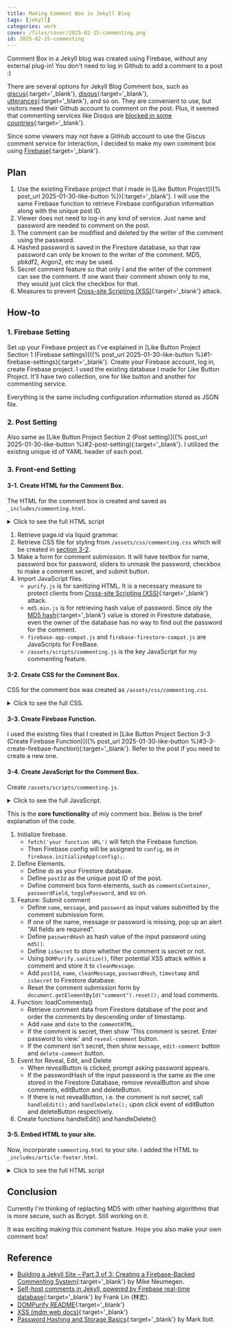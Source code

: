 ```yaml
---
title: Making Comment Box in Jekyll Blog
tags: [jekyll]
categories: work
cover: /files/cover/2025-02-15-commenting.png
id: 2025-02-15-commenting
---
```


Comment Box in a Jekyll blog was created using Firebase, without any external plug-in! You don't need to log in Github to add a comment to a post :)
<!--more-->

There are several options for Jekyll Blog Comment box, such as [giscus](https://giscus.app/){:target='_blank'}, [disqus](https://disqus.com/){:target='_blank'}, [utterances](https://utteranc.es/){:target='_blank'}, and so on. They are convenient to use, but visitors need their Github account to comment on the post. Plus, it seemed that commenting services like Disqus are [blocked in some countries](https://www.geeksforgeeks.org/websites-blocked-in-china/){:target='_blank'}.

Since some viewers may not have a GitHub account to use the Giscus comment service for interaction, I decided to make my own comment box using [Firebase](https://firebase.google.com/){:target='_blank'}.

## Plan

1. Use the existing Firebase project that I made in [Like Button Project]({% post_url 2025-01-30-like-button %}){:target='_blank'}. I will use the same Firebase function to retrieve Firebase configuration information along with the unique post ID.
2. Viewer does not need to log-in any kind of service. Just name and password are needed to comment on the post.
3. The comment can be modified and deleted by the writer of the comment using the password.
4. Hashed password is saved in the Firestore database, so that raw password can only be known to the writer of the comment. MD5, pbkdf2, Argon2, etc may be used.
5. Secret comment feature so that only I and the writer of the comment can see the comment. If one want their comment shown only to me, they would just click the checkbox for that.
6. Measures to prevent [Cross-site Scripting (XSS)](https://developer.mozilla.org/en-US/docs/Web/Security/Attacks/XSS){:target='_blank'} attack. 

## How-to

### 1. Firebase Setting

Set up your Firebase project as I've explained in [Like Button Project Section 1 (Firebase settings)]({% post_url 2025-01-30-like-button %}#1-firebase-settings){:target='_blank'}. Create your Firebase account, log in, create Firebase project. 
I used the existing database I made for Like Button Project. It'll have two collection, one for like button and another for commenting service.

Everything is the same including configuration information stored as JSON file.

### 2. Post Setting

Also same as [Like Button Project Section 2 (Post setting)]({% post_url 2025-01-30-like-button %}#2-post-setting){:target='_blank'}. I utilized the existing unique id of YAML header of each post.

### 3. Front-end Setting

#### 3-1. Create HTML for the Comment Box.

The HTML for the comment box is created and saved as `_includes/commenting.html`.

<details>
<summary>Click to see the full HTML script</summary>

{% highlight html %}
    {% raw %}
    <div id="post-data" data-post-id="{{ page.id }}"></div>

    <link rel="stylesheet" href="/assets/css/commenting.css">

    <h3>Leave a comment</h3>

    <form id="comment">
        <div class="input-row">
            <input type="text" id="name" placeholder="Name">
            <input type="password" id="password" placeholder="Password">
            <label class="switch">
                <input type="checkbox" id="toggle-password">
                <span class="slider round"></span>
            </label>
            <!-- <label><input type="checkbox" id="toggle-password">Show</label> -->
        </div>
        <label for="secret-comment">
            <input type="checkbox" id="secret-comment"> Secret Comment
        </label>

        <textarea id="message" placeholder="Message"></textarea>

    <input type="submit" value="Post Comment">
    </form>

    <div id="comments-container">
    </div>

    <!-- <script src="/assets/scripts/argon2-browser/dist/argon2.js"></script> -->
    <script src="https://unpkg.com/dompurify@1.0.8/dist/purify.js"></script> <!--For Sanitizing HTML-->
    <script src="https://unpkg.com/blueimp-md5@2.3.0/js/md5.min.js"></script> <!--For MD5 Hash Function for password-->
    <!-- <script src="https://unpkg.com/showdown/dist/showdown.min.js"></script> --> <!--For markdown to HTML rendering-->
    <script src="https://www.gstatic.com/firebasejs/11.2.0/firebase-app-compat.js"></script>
    <script src="https://www.gstatic.com/firebasejs/11.2.0/firebase-firestore-compat.js"></script>
    <script type="module" src="/assets/scripts/commenting.js"></script>  <!--/scripts/customJS/fireBase.js-->
{% endraw %}
{% endhighlight %}
</details>

1. Retrieve page.id via liquid grammar.
2. Retrieve CSS file for styling from `/assets/css/commenting.css` which will be created in [section 3-2](#3-2-create-css-for-the-comment-box).
3. Make a form for comment submission. It will have textbox for name, password box for password, sliders to unmask the password, checkbox to make a comment secret, and submit button.
4. Import JavaScript files. 
    - `purify.js` is for sanitizing HTML. It is a necessary measure to protect clients from [Cross-site Scripting (XSS)](https://developer.mozilla.org/en-US/docs/Web/Security/Attacks/XSS){:target='_blank'} attack. 
    - `md5.min.js` is for retrieving hash value of password. Since oly the [MD5 hash](https://en.wikipedia.org/wiki/MD5){:target='_blank'} value is stored in Firestore database, even the owner of the database has no way to find out the password for the comment.
    - `firebase-app-compat.js` and `firebase-firestore-compat.js` are JavaScripts for FireBase.
    - `/assets/scripts/commenting.js` is the key JavaScript for my commenting feature.


#### 3-2. Create CSS for the Comment Box.

CSS for the comment box was created as `/assets/css/commenting.css`.

<details>
<summary>Click to see the full CSS.</summary>

{% highlight css %}
  /* ====== Form Styles ====== */
  form {
    border: 2px solid black;
    padding: 15px;
    width: 80%; /*500px*/
    background: white;
    display: flex;
    flex-direction: column;
    gap: 10px;
    box-shadow: 3px 3px 10px rgba(0, 0, 0, 0.1);
  }
  
  /* Input Row: Name & Password */
  .input-row {
    display: flex;
    justify-content: space-between;
    align-items: left;
  }
  
  .input-row input {
    width: 40%;
    padding: 5px;
    font-style: italic;
    border: 1px solid black;
  }
  
  /* Password Toggle Checkbox */
  .input-row label {
    font-size: 14px;
    cursor: pointer;
  }
  
  /* Message Textarea */
  textarea {
    width: 100%;
    height: 100px;
    padding: 8px;
    font-style: italic;
    border: 1px solid black;
    resize: none;
  }
  
  /* Submit Button */
  input[type="submit"] {
    align-self: flex-start;
    padding: 8px 12px;
    border: 1px solid black;
    background-color: white;
    cursor: pointer;
    font-weight: bold;
    transition: 0.3s;
  }
  
  input[type="submit"]:hover {
    background-color: black;
    color: white;
  }
  
  /* Toggle Switch Styles */
.switch {
    position: relative;
    display: inline-block;
    width: 60px;
    height: 34px;
}

.switch input { 
    opacity: 0;
    width: 0;
    height: 0;
}

.slider {
    position: absolute;
    cursor: pointer;
    top: 0;
    left: 0;
    right: 0;
    bottom: 0;
    background-color: #ccc;
    -webkit-transition: .4s;
    transition: .4s;
    border-radius: 34px;
}

.slider:before {
    position: absolute;
    content: "";
    height: 26px;
    width: 26px;
    left: 4px;
    bottom: 4px;
    background-color: white;
    -webkit-transition: .4s;
    transition: .4s;
    border-radius: 50%;
}

input:checked + .slider {
    background-color: #2196F3; /* Or your preferred color */
}

input:focus + .slider {
    box-shadow: 0 0 1px #2196F3;
}

input:checked + .slider:before {
    -webkit-transform: translateX(26px);
    -ms-transform: translateX(26px);
    transform: translateX(26px);
}

  /* ====== Comment Section ====== */
  #comments-container {
    width: 500px;
    margin-top: 20px;
  }
  
  /* Individual Comment */
  .comment {
    border: 1px solid black;
    background: white;
    padding: 10px;
    margin-bottom: 10px;
    box-shadow: 2px 2px 5px rgba(0, 0, 0, 0.1);
  }
  
  .comment-meta {
    font-size: 14px;
    color: #666;
  }
  
  .comment-message {
    margin-top: 5px;
    margin-bottom: 2px;
    padding: 5px;
    border-radius: 5px;
    background: #f4f4f4;
  }
  
  /* Markdown Styling */
.comment-message h1,
.comment-message h2,
.comment-message h3 {
  margin-top: 10px;
  font-weight: bold;
}

.comment-message code {
  background: #f4f4f4;
  padding: 2px 5px;
  border-radius: 3px;
  font-family: monospace;
}

.comment-message pre {
    background: #eee;
    padding: 10px;
    border-radius: 5px;
    overflow-x: auto;
  }
  
  .comment-message blockquote {
    border-left: 4px solid #3487FF;
    padding-left: 10px;
    color: #555;
    font-style: italic;
  }

  /* Edit & Delete Buttons */
  .comment button {
    padding: 5px 10px;
    border: none;
    cursor: pointer;
    font-size: 14px;
    transition: 0.3s;
    margin-right: 5px;
  }
  
  .comment .reveal-comment {
    background-color: #AA71F5;
    color: white;
  }
  
  .comment .reveal-comment:hover {
    background-color: #7C53B3;
  }

  .comment .edit-comment {
    background-color: #ffcc00;
  }
  
  .comment .edit-comment:hover {
    background-color: #e6b800;
  }
  
  .comment .delete-comment {
    background-color: #ff4d4d;
    color: white;
  }
  
  .comment .delete-comment:hover {
    background-color: #cc0000;
  }
  
  /* ====== Responsive Design ====== */
  @media (max-width: 550px) {
    form, #comments-container {
      width: 100%;
    }
  
    .input-row {
      flex-direction: column;
      gap: 5px;
    }
  
    .input-row input {
      width: 100%;
    }
  
    input[type="submit"] {
      width: 100%;
    }
  }
{% endhighlight %}
</details>

#### 3-3. Create Firebase Function.

I used the existing files that I created in [Like Button Project Section 3-3 (Create Firebase Function)]({% post_url 2025-01-30-like-button %}#3-3-create-firebase-function){:target='_blank'}. Refer to the post if you need to create a new one.

#### 3-4. Create JavaScript for the Comment Box.

Create `/assets/scripts/commenting.js`.

<details>
<summary>Click to see the full JavaScript.</summary>

{% highlight javascript %}
// Import the functions you need from the SDKs you need
import { initializeApp } from "https://www.gstatic.com/firebasejs/11.3.1/firebase-app.js";

fetch('https://us-central1-like-button-88f77.cloudfunctions.net/getFirebaseConfig') 
  .then(response => response.json()) 
  .then(config => {
    // console.log("Firebase config fetched:"); // for debugging
    firebase.initializeApp(config);
    const db = firebase.firestore(firebase.app(), "commenting");
    // console.log("Firebase initialized, Firestore instance:", db); // for debugging
    

    // Get post ID
    const postId = document.getElementById("post-data").dataset.postId;
    // console.log("Post ID:", postId); // For debugging

    // Get comments container from HTML
    const commentsContainer = document.getElementById("comments-container");

    // Password Toggle
    /* document.getElementById("toggle-password").addEventListener("change", function () {
    const passwordField = document.getElementById("password");
    passwordField.type = this.checked ? "text" : "password";
    }); */
    const passwordField = document.getElementById("password");
    const togglePassword = document.getElementById("toggle-password");

    togglePassword.addEventListener("change", () => {
        passwordField.type = togglePassword.checked ? "text" : "password";
    });



    // Submit comment
    document.getElementById("comment").addEventListener("submit", async (e) => {
        e.preventDefault();
    
        const name = document.getElementById("name").value.trim();
        //const email = document.getElementById("email").value.trim();
        const message = document.getElementById("message").value.trim();
        const password = document.getElementById("password").value.trim();
        
        if (!name || !message || !password) {
        alert("All fields are required!");
        return;
        }
    
        const passwordHash = md5(password);
        const isSecret = document.getElementById("secret-comment").checked; // secret comment state

        try{
            // Sanitize the message before saving to Firestore
            const cleanMessage = DOMPurify.sanitize(message);
            await db.collection("comments").add({
                postId,
                name,
                //email,
                message: cleanMessage,
                passwordHash,
                timestamp: firebase.firestore.FieldValue.serverTimestamp(),
                isSecret
            });
            alert("Comment posted!");
        } catch (error) {
            console.error("Error adding comment:", error);
            alert("An error occurred while posting your comment. Please try again later.");
        }
        
        document.getElementById("comment").reset();
        loadComments();     
    });

    // Load comments
    async function loadComments() {
        commentsContainer.innerHTML = "";
    
        const querySnapshot = await db.collection("comments")
        .where("postId", "==", postId)
        .orderBy("timestamp", "desc")
        .get();
    
        querySnapshot.forEach((doc) => {
            const { name, message, timestamp, isSecret } = doc.data();
            const date = timestamp ? timestamp.toDate().toLocaleString() : "Just now";
    
            /* let commentHTML = `
                <div class="comment" data-id="${doc.id}">
                <p class="comment-meta"><strong>${name}</strong> - <small>${date}</small></p>
                <div class="comment-message">${message}</div>
                <button class="edit-comment">Edit</button>
                <button class="delete-comment">Delete</button>
            </div>
            `; */
            let commentHTML = `
                <div class="comment" data-id="${doc.id}">
                    <p class="comment-meta"><strong>${name}</strong> - <small>${date}</small></p>
            `;

            if (isSecret) {
                commentHTML += `
                    <div class="comment-message">(This comment is secret. Enter password to view.)</div>
                    <button class="reveal-comment">Reveal</button> 
                </div>
                `;
            } else {
                commentHTML += `
                    <div class="comment-message">${message}</div>
                    <button class="edit-comment">Edit</button>
                    <button class="delete-comment">Delete</button>
                </div>
                `;
            }

        commentsContainer.innerHTML += commentHTML;
    });
    }

    // Event Delegation for Reveal, Edit, and Delete
    commentsContainer.addEventListener("click", async (e) => {
        if (e.target.classList.contains("reveal-comment")) {
            const commentDiv = e.target.closest(".comment");
            const commentId = commentDiv.dataset.id;
            const revealButton = e.target; // The clicked element IS the button

            //console.log("reveal-button is clicked"); // For Debugging

            const password = prompt("Enter password for this secret comment:");
            if (!password) return;

            const passwordHash = md5(password);
            const commentRef = db.collection("comments").doc(commentId);
            const commentDoc = await commentRef.get();

            if (!commentDoc.exists || commentDoc.data().passwordHash !== passwordHash) {
                alert("Incorrect Password!");
                return;
            }

            
             const messageDiv = commentDiv.querySelector(".comment-message");
            if (messageDiv) {
                messageDiv.textContent = commentDoc.data().message; // Access message from the document data
                revealButton.remove();

                const editButton = document.createElement('button');
                editButton.className = 'edit-comment';
                editButton.textContent = 'Edit';
                /* editButton.addEventListener('click', handleEdit); */

                const deleteButton = document.createElement('button');
                deleteButton.className = 'delete-comment';
                deleteButton.textContent = 'Delete';
                /* deleteButton.addEventListener('click', handleDelete); */
                
                commentDiv.appendChild(editButton);
                commentDiv.appendChild(deleteButton); 
            } 
        } else if (e.target.classList.contains("edit-comment")) {
            handleEdit(e); // Call handleEdit
        } else if (e.target.classList.contains("delete-comment")) {
            handleDelete(e); // Call handleDelete
        } 
    });
        
    // Edit Comment
    async function handleEdit(e) {
        const commentDiv = e.target.closest(".comment");
        const commentId = commentDiv.dataset.id;
        const newMessage = prompt("Enter new message:");
    
        if (!newMessage) return;

        const commentRef = db.collection("comments").doc(commentId);
        const commentDoc = await commentRef.get();
    
        if (!commentDoc.exists) { // || commentDoc.data().passwordHash !== passwordHash
        alert("Comment doesn't exist.");
        return;
        }
        // Check if the comment is secret
        if (commentDoc.data().isSecret) {
            const cleanNewMessage = DOMPurify.sanitize(newMessage);
            await commentRef.update({ message: cleanNewMessage });
            loadComments();
            return;
        } else {

        const password = prompt("Enter your password:");
        const passwordHash = md5(password);

        if (!password) return;
        if (!commentDoc.exists || commentDoc.data().passwordHash !== passwordHash) { // 
            alert("Incorrect Password.");
            return;
            }

        await commentRef.update({ message: newMessage });
        alert("Comment changed!");
        loadComments(); 
        }
    }
    
    // Delete Comment
    async function handleDelete(e) {
        const commentDiv = e.target.closest(".comment");
        const commentId = commentDiv.dataset.id;
    
        const password = prompt("Enter your password to delete:");
        if (!password) return;
    
        const passwordHash = md5(password);  
    
        const commentRef = db.collection("comments").doc(commentId);
        const commentDoc = await commentRef.get();
    
        if (!commentDoc.exists || commentDoc.data().passwordHash !== passwordHash) {
        alert("Incorrect Password!");
        return;
        }
    
        if (confirm("Are you sure you want to delete this comment?")) {
        await commentRef.delete();
        alert("Comment deleted!");
        loadComments();
        }
    }
    
    // Load comments when the page loads
    //document.addEventListener("DOMContentLoaded", loadComments);
    loadComments();


        
    // ... rest of your Firebase code
  })
  .catch(error => {
    console.error('Error fetching Firebase config:', error);
  });

{% endhighlight %}
</details>

This is the **core functionality** of miy comment box. Below is the brief explanation of the code.

1. Initialize firebase.
    - `fetch('your function URL')` will fetch the Firebase function.
    - Then Firebase config will be assigned to `config`, as in `firebase.initializeApp(config);`.
2. Define Elements.
    - Define `db` as your Firestore database.
    - Define `postId` as the unique post ID of the post.
    - Define comment box form elements, such as `commentsContainer`, `passwordField`, `togglePassword`, and so on.
3. Feature: Submit comment
    - Define `name`, `message`, and `password` as input values submitted by the comment submission form.
    - If one of the name, message or password is missing, pop up an alert "All fields are required".
    - Define `passwordHash` as hash value of the input password using `md5()`.
    - Define `isSecret` to store whether the comment is secret or not.
    - Using `DOMPurify.sanitize()`, filter potential XSS attack within a comment and store it to `cleanMessage`.
    - Add `postId`, `name`, `cleanMessage`, `passwordHash`, `timestamp` and `isSecret` to Firestore database. 
    - Reset the comment submission form by `document.getElementById("comment").reset();` and load comments.
4. Function: loadComments()
    - Retrieve comment data from Firestore database of the post and order the comments by descending order of timestamp.
    - Add `name` and `date` to the `commentHTML`.
    - If the comment is secret, then show 'This comment is secret. Enter password to view.' and `reveal-comment` button.
    - If the comment isn't secret, then show `message`, `edit-comment` button and `delete-comment` button.
5. Event for Reveal, Edit, and Delete
    - When revealButton is clicked, prompt asking password appears. 
    - If the passwordHash of the input password is the same as the one stored in the Firestore Database, remove revealButton and show comments, editButton and deleteButton.
    - If  there is not revealButton, i.e. the comment is not secret, call `handleEdit();` and `handleDelete();` upon click event of editButton and deleteButton respectively.
6. Create functions handleEdit() and handleDelete()

#### 3-5. Embed HTML to your site.

Now, incorporate `commenting.html` to your site. I added the HTML to `_includes/article-footer.html`.

<details>
<summary> Click to see the full HTML script</summary>
{% highlight html %}
{% raw %}
<!----Commenting-->
{%- if page.comment -%}
<!--Comment Using Firebase-->
<div class="commenting"> {% include commenting.html %} </div>
{%- endif -%}
{% endraw %}
{% endhighlight %}
</details>

## Conclusion

Currently I'm thinking of replacting MD5 with other hashing algorithms that is more secure, such as Bcrypt. Still working on it.

It was exciting making this comment feature. Hope you also make your own comment box!

## Reference

- [Building a Jekyll Site – Part 3 of 3: Creating a Firebase-Backed Commenting System]( https://css-tricks.com/building-a-jekyll-site-part-3-of-3/){:target='_blank'} by Mike Neumegen.
- [Self-host comments in Jekyll, powered by Firebase real-time database](https://frankindev.com/2017/03/25/self-host-comments-in-jekyll-using-firebase-database/){:target='_blank'} by Frank Lin (林宏).
- [DOMPurify README](https://github.com/cure53/DOMPurify){:target='_blank'}
- [XSS (mdm web docs)](https://developer.mozilla.org/en-US/docs/Web/Security/Attacks/XSS){:target='_blank'}
- [Password Hashing and Storage Basics](https://markilott.medium.com/password-storage-basics-2aa9e1586f98){:target='_blank'} by Mark Ilott.